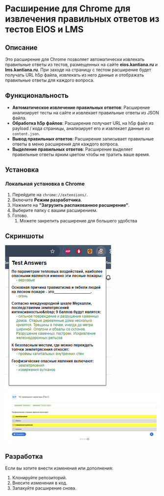 # Расширение для Chrome для извлечения правильных ответов из тестов EIOS и LMS

## Описание

Это расширение для Chrome позволяет автоматически извлекать правильные ответы из тестов, размещенных на сайте **eios.kantiana.ru** и **lms.kantiana.ru**. При заходе на страницу с тестом расширение будет получать URL h5p файла, извлекать из него данные и отображать правильные ответы для каждого вопроса.

## Функциональность

- **Автоматическое извлечение правильных ответов**: Расширение анализирует тесты на сайте и извлекает правильные ответы из JSON файла.
- **Обработка h5p файлов**: Расширение получает URL на h5p файл из payload / кода страницы, анализирует его и извлекает данные из `content.json`.
- **Вывод правильных ответов**: Расширение записывает правильные ответы в меню расширения для каждого вопроса.
- **Выделение правильных ответов**: Расширение выделяет правильные ответы ярким цветом чтобы не тратить ваше время.

## Установка

### Локальная установка в Chrome

1. Перейдите на `chrome://extensions/`.
2. Включите **Режим разработчика**.
3. Нажмите на **"Загрузить распакованное расширение"**.
4. Выберите папку с вашим расширением.
5. Готово.
   1. Можете закрепить расширение для большего удобства

## Скриншоты

![img.png](screenshots/img.png)
![img_1.png](screenshots/img_1.png)

## Разработка

Если вы хотите внести изменения или дополнения:

1. Клонируйте репозиторий.
2. Внесите изменения в код.
3. Запакуйте расширение снова.
